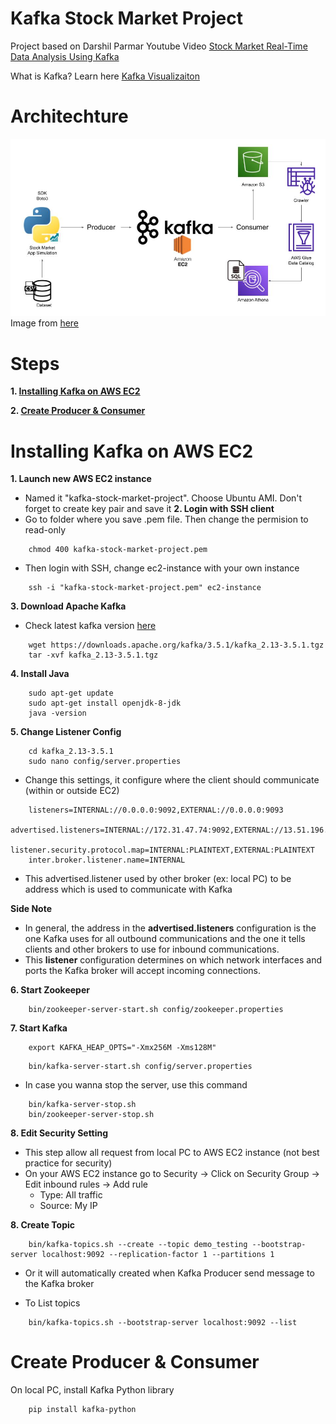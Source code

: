 # Kafka Stock Market Project
Project based on Darshil Parmar Youtube Video [Stock Market Real-Time Data Analysis Using Kafka](https://www.youtube.com/watch?v=KerNf0NANMo)

What is Kafka? Learn here [Kafka Visualizaiton](https://softwaremill.com/kafka-visualisation/)
# Architechture

![Alt text](architechture.jpg "Architechture")
Image from [here](https://github.com/darshilparmar/stock-market-kafka-data-engineering-project)
# Steps
**1. [Installing Kafka on AWS EC2](#installing-kafka-on-aws-ec2)**

**2. [Create Producer & Consumer](#make-producer--consumer)**


# Installing Kafka on AWS EC2
**1. Launch new AWS EC2 instance**
- Named it "kafka-stock-market-project". Choose Ubuntu AMI. Don't forget to create key pair and save it 
**2. Login with SSH client**
- Go to folder where you save .pem file. Then change the permision to read-only
```
    chmod 400 kafka-stock-market-project.pem
```

- Then login with SSH, change ec2-instance with your own instance

```
    ssh -i "kafka-stock-market-project.pem" ec2-instance
```
**3. Download Apache Kafka**
- Check latest kafka version [here](https://kafka.apache.org/downloads)
```
    wget https://downloads.apache.org/kafka/3.5.1/kafka_2.13-3.5.1.tgz
    tar -xvf kafka_2.13-3.5.1.tgz
```
**4. Install Java**
```
    sudo apt-get update
    sudo apt-get install openjdk-8-jdk
    java -version
```
**5. Change Listener Config**
```
    cd kafka_2.13-3.5.1
    sudo nano config/server.properties
```
- Change this settings, it configure where the client should communicate (within or outside EC2)
```
    listeners=INTERNAL://0.0.0.0:9092,EXTERNAL://0.0.0.0:9093
    advertised.listeners=INTERNAL://172.31.47.74:9092,EXTERNAL://13.51.196.19:9093
    listener.security.protocol.map=INTERNAL:PLAINTEXT,EXTERNAL:PLAINTEXT
    inter.broker.listener.name=INTERNAL
```
- This advertised.listener used by other broker (ex: local PC) to be address which is used to communicate with Kafka

**Side Note**
- In general, the address in the **advertised.listeners** configuration is the one Kafka uses for all outbound communications and the one it tells clients and other brokers to use for inbound communications.
- This **listener** configuration determines on which network interfaces and ports the Kafka broker will accept incoming connections.

**6. Start Zookeeper**
```
    bin/zookeeper-server-start.sh config/zookeeper.properties 
```
**7. Start Kafka**
```
    export KAFKA_HEAP_OPTS="-Xmx256M -Xms128M"
```
```
    bin/kafka-server-start.sh config/server.properties 
```

- In case you wanna stop the server, use this command
```
    bin/kafka-server-stop.sh
    bin/zookeeper-server-stop.sh
```
**8. Edit Security Setting**
- This step allow all request from local PC to AWS EC2 instance (not best practice for security)
- On your AWS EC2 instance go to Security -> Click on Security Group -> Edit inbound rules -> Add rule
    - Type: All traffic
    - Source: My IP

**8. Create Topic**
```
    bin/kafka-topics.sh --create --topic demo_testing --bootstrap-server localhost:9092 --replication-factor 1 --partitions 1
```
- Or it will automatically created when Kafka Producer send message to the Kafka broker

- To List topics
```
    bin/kafka-topics.sh --bootstrap-server localhost:9092 --list
```

# Create Producer & Consumer
On local PC, install Kafka Python library
```
    pip install kafka-python
```